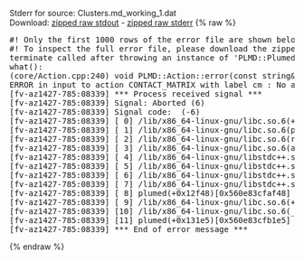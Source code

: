 Stderr for source:  Clusters.md_working_1.dat   
Download: [zipped raw stdout](Clusters.md_working_1.dat.plumed.stdout.txt.zip) - [zipped raw stderr](Clusters.md_working_1.dat.plumed.stderr.txt.zip) 
{% raw %}
<pre>
#! Only the first 1000 rows of the error file are shown below
#! To inspect the full error file, please download the zipped raw stderr file above
terminate called after throwing an instance of 'PLMD::Plumed::ExceptionError'
what():
(core/Action.cpp:240) void PLMD::Action::error(const string&) const
ERROR in input to action CONTACT_MATRIX with label cm : No atoms have been read in
[fv-az1427-785:08339] *** Process received signal ***
[fv-az1427-785:08339] Signal: Aborted (6)
[fv-az1427-785:08339] Signal code:  (-6)
[fv-az1427-785:08339] [ 0] /lib/x86_64-linux-gnu/libc.so.6(+0x42520)[0x7ff45c242520]
[fv-az1427-785:08339] [ 1] /lib/x86_64-linux-gnu/libc.so.6(pthread_kill+0x12c)[0x7ff45c2969fc]
[fv-az1427-785:08339] [ 2] /lib/x86_64-linux-gnu/libc.so.6(raise+0x16)[0x7ff45c242476]
[fv-az1427-785:08339] [ 3] /lib/x86_64-linux-gnu/libc.so.6(abort+0xd3)[0x7ff45c2287f3]
[fv-az1427-785:08339] [ 4] /lib/x86_64-linux-gnu/libstdc++.so.6(+0xa2b9e)[0x7ff45c6a2b9e]
[fv-az1427-785:08339] [ 5] /lib/x86_64-linux-gnu/libstdc++.so.6(+0xae20c)[0x7ff45c6ae20c]
[fv-az1427-785:08339] [ 6] /lib/x86_64-linux-gnu/libstdc++.so.6(+0xae277)[0x7ff45c6ae277]
[fv-az1427-785:08339] [ 7] /lib/x86_64-linux-gnu/libstdc++.so.6(__cxa_rethrow+0x4b)[0x7ff45c6ae52b]
[fv-az1427-785:08339] [ 8] plumed(+0x12f48)[0x560e83cfaf48]
[fv-az1427-785:08339] [ 9] /lib/x86_64-linux-gnu/libc.so.6(+0x29d90)[0x7ff45c229d90]
[fv-az1427-785:08339] [10] /lib/x86_64-linux-gnu/libc.so.6(__libc_start_main+0x80)[0x7ff45c229e40]
[fv-az1427-785:08339] [11] plumed(+0x131e5)[0x560e83cfb1e5]
[fv-az1427-785:08339] *** End of error message ***
</pre>
{% endraw %}
